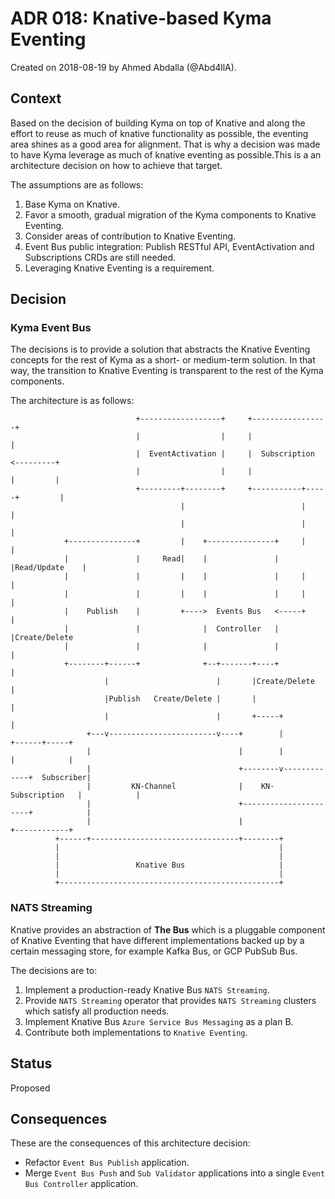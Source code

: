 # ADR 018: Knative-based Kyma Eventing 

Created on 2018-08-19 by Ahmed Abdalla (@Abd4llA).

## Context

Based on the decision of building Kyma on top of Knative and along the effort to reuse as much of knative functionality as possible, the eventing area shines as a good area for alignment. That is why a decision was made to have Kyma leverage as much of knative eventing as possible.This is a an architecture decision on how to achieve that target.

The assumptions are as follows:
1. Base Kyma on Knative.
2. Favor a smooth, gradual migration of the Kyma components to Knative Eventing.
3. Consider areas of contribution to Knative Eventing.
4. Event Bus public integration: Publish RESTful API, EventActivation and Subscriptions CRDs are still needed.
5. Leveraging Knative Eventing is a requirement.

## Decision

### Kyma Event Bus 

The decisions is to provide a solution that abstracts the Knative Eventing concepts for the rest of Kyma as a short- or medium-term solution. In that way, the transition to Knative Eventing is transparent to the rest of the Kyma components.

The architecture is as follows: 


                                +------------------+     +-----------------+
                                |                  |     |                 |
                                |  EventActivation |     |  Subscription   <---------+
                                |                  |     |                 |         |
                                +---------+--------+     +-----------+-----+         |
                                          |                          |               |
                                          |                          |               |
                +---------------+         |    +---------------+     |               |
                |               |     Read|    |               |     |Read/Update    |
                |               |         |    |               |     |               |
                |               |         |    |               |     |               |
                |    Publish    |         +---->  Events Bus   <-----+               |
                |               |              |  Controller   |                     |Create/Delete
                |               |              |               |                     |
                +--------+------+              +--+-------+----+                     |
                         |                        |       |Create/Delete             |
                         |Publish   Create/Delete |       |                          |
                         |                        |       +-----+                    |
                     +---v------------------------v----+        |             +------+-----+
                     |                                 |        |             |            |
                     |                                 +--------v-------------+  Subscriber|
                     |         KN-Channel              |    KN-Subscription   |            |
                     |                                 +----------------------+            |
                     |                                 |                      +------------+
              +------+---------------------------------+--------+
              |                                                 |
              |                                                 |
              |                 Knative Bus                     |
              |                                                 |
              +-------------------------------------------------+

### NATS Streaming

Knative provides an abstraction of **The Bus** which is a pluggable component of Knative Eventing that have different implementations backed up by a certain messaging store, for example Kafka Bus, or GCP PubSub Bus.

The decisions are to:

1. Implement a production-ready Knative Bus `NATS Streaming`.
2. Provide `NATS Streaming` operator that provides `NATS Streaming` clusters which satisfy all production needs.
3. Implement Knative Bus `Azure Service Bus Messaging` as a plan B.
4. Contribute both implementations to `Knative Eventing`.

## Status

Proposed

## Consequences

These are the consequences of this architecture decision:
- Refactor `Event Bus Publish` application.
- Merge `Event Bus Push` and `Sub Validator` applications into a single `Event Bus Controller` application.
